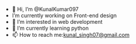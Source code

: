 - 👋 Hi, I’m @KunalKumar097
- I’m currently working on Front-end design
- 👀 I’m interested in web development
- 🌱 I’m currently learning python
- 📫 How to reach me:kunal_singh07@gmail.com

<!---
KunalKumar097/KunalKumar097 is a ✨ special ✨ repository because its `README.md` (this file) appears on your GitHub profile.
You can click the Preview link to take a look at your changes.
--->
